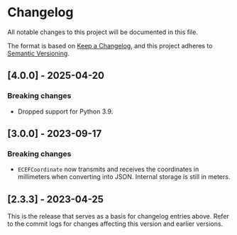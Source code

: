 # Changelog

All notable changes to this project will be documented in this file.

The format is based on [Keep a Changelog](https://keepachangelog.com/en/1.0.0/),
and this project adheres to [Semantic Versioning](https://semver.org/spec/v2.0.0.html).

## [4.0.0] - 2025-04-20

### Breaking changes

- Dropped support for Python 3.9.

## [3.0.0] - 2023-09-17

### Breaking changes

- `ECEFCoordinate` now transmits and receives the coordinates in millimeters
  when converting into JSON. Internal storage is still in meters.

## [2.3.3] - 2023-04-25

This is the release that serves as a basis for changelog entries above. Refer
to the commit logs for changes affecting this version and earlier versions.
